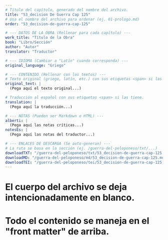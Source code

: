 ```yaml
---
# Título del capítulo, generado del nombre del archivo.
title: "53_decision De Guerra Cap 125"
# Usa el nombre del archivo para ordenar (ej. 01-prologo.md)
order: "53_decision-de-guerra-cap-125"

# --- DATOS DE LA OBRA (Rellenar para cada capítulo) ---
work_title: "Título de la Obra"
book: "Libro/Sección"
author: "Autor"
translator: "Traductor"

# --- IDIOMA (Cambiar a "Latín" cuando corresponda) ---
original_language: "Griego"

# --- CONTENIDO (Rellenar con los textos) ---
# Texto original (griego, latín, etc.) con sus etiquetas <span> si las tiene.
original_text: |
  (Pega aquí el texto original...)

# Traducción al español con sus etiquetas <span> si las tiene.
translation: |
  (Pega aquí la traducción...)

# --- NOTAS (Pueden ser Markdown o HTML) ---
alberti: |
  (Pega aquí las notas críticas...)
notesEs: |
  (Pega aquí las notas del traductor...)

# --- ENLACES DE DESCARGA (Se auto-generan) ---
# La ruta se basa en la sección (ej. /guerra-del-peloponeso/txt/...)
downloadTXT: "/guerra-del-peloponeso/txt/53_decision-de-guerra-cap-125.txt"
downloadMD: "/guerra-del-peloponeso/md/53_decision-de-guerra-cap-125.md"
downloadTEI: "/guerra-del-peloponeso/tei/53_decision-de-guerra-cap-125.xml"
---
```

# El cuerpo del archivo se deja intencionadamente en blanco.
# Todo el contenido se maneja en el "front matter" de arriba.